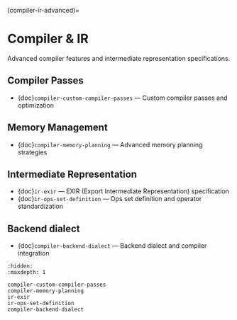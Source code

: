(compiler-ir-advanced)=
# Compiler & IR

Advanced compiler features and intermediate representation specifications.

## Compiler Passes

- {doc}`compiler-custom-compiler-passes` — Custom compiler passes and optimization

## Memory Management

- {doc}`compiler-memory-planning` — Advanced memory planning strategies

## Intermediate Representation

- {doc}`ir-exir` — EXIR (Export Intermediate Representation) specification
- {doc}`ir-ops-set-definition` — Ops set definition and operator standardization

## Backend dialect

- {doc}`compiler-backend-dialect` — Backend dialect and compiler integration

```{toctree}
:hidden:
:maxdepth: 1

compiler-custom-compiler-passes
compiler-memory-planning
ir-exir
ir-ops-set-definition
compiler-backend-dialect
